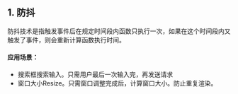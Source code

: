 ## 1.  防抖
防抖技术是指触发事件后在规定时间段内函数只执行一次，如果在这个时间段内又触发了事件，则会重新计算函数执行时间。
#### 应用场景：
- 搜索框搜索输入。只需用户最后一次输入完，再发送请求
- 窗口大小Resize。只需窗口调整完成后，计算窗口大小。防止重复渲染。
